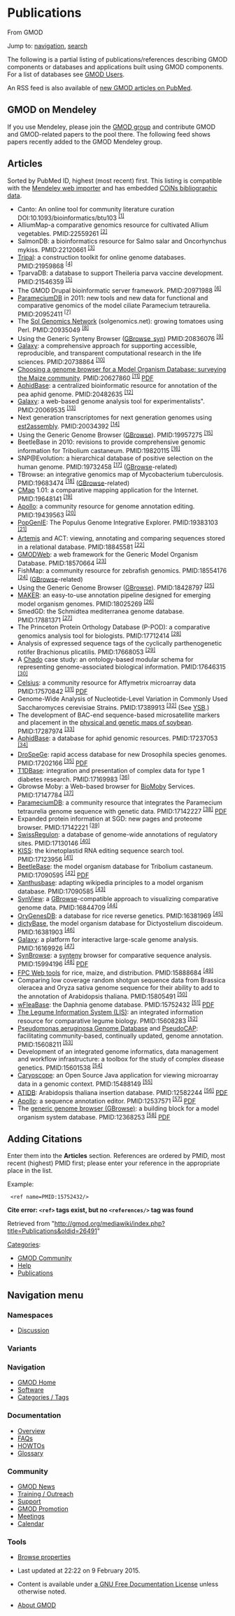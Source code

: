 









<span id="top"></span>







# <span dir="auto">Publications</span>





From GMOD









Jump to: [navigation](#mw-navigation), [search](#p-search)





  
The following is a partial listing of publications/references describing
GMOD components or databases and applications built using GMOD
components. For a list of databases see [GMOD
Users](GMOD_Users "GMOD Users").

An RSS feed is also available of <a
href="http://eutils.ncbi.nlm.nih.gov/entrez/eutils/erss.cgi?rss_guid=1rYqyBTl7b-RGg0Z2VyJ3qxRyk9isw5zsgp2OSmpJNKSu0PoPh"
class="external text" rel="nofollow">new GMOD articles on PubMed</a>.

## <span id="GMOD_on_Mendeley" class="mw-headline">GMOD on Mendeley</span>

If you use Mendeley, please join the <a
href="http://www.mendeley.com/groups/2472261/generic-model-organism-database-gmod-project/"
class="external text" rel="nofollow">GMOD group</a> and contribute GMOD
and GMOD-related papers to the pool there. The following feed shows
papers recently added to the GMOD Mendeley group.

## <span id="Articles" class="mw-headline">Articles</span>

Sorted by PubMed ID, highest (most recent) first. This listing is
compatible with the
<a href="http://www.mendeley.com" class="external text"
rel="nofollow">Mendeley web importer</a> and has embedded
<a href="http://en.wikipedia.org/wiki/COinS" class="external text"
rel="nofollow">COiNs bibliographic data</a>.

- Canto: An online tool for community literature curation
  DOI:10.1093/bioinformatics/btu103
  <sup>[\[1\]](#cite_note-DOI:10.1093.2Fbioinformatics.2Fbtu103-1)</sup>
- AlliumMap-a comparative genomics resource for cultivated Allium
  vegetables. <span class="Z3988"
  title="ctx_ver=Z39.88-2004&amp;rft_val_fmt=info%3Aofi%2Ffmt%3Akev%3Amtx%3Ajournal&amp;rfr_id=info%3Asid%2Focoins.info%3Agenerator&amp;rft.genre=article&amp;rft_id=info%3Apmid%2F22559261">PMID:22559261</span>
  <sup>[\[2\]](#cite_note-PMID:22559261-2)</sup>
- SalmonDB: a bioinformatics resource for Salmo salar and Oncorhynchus
  mykiss. <span class="Z3988"
  title="ctx_ver=Z39.88-2004&amp;rft_val_fmt=info%3Aofi%2Ffmt%3Akev%3Amtx%3Ajournal&amp;rfr_id=info%3Asid%2Focoins.info%3Agenerator&amp;rft.genre=article&amp;rft_id=info%3Apmid%2F22120661">PMID:22120661</span>
  <sup>[\[3\]](#cite_note-PMID:22120661-3)</sup>
- [Tripal](Tripal.1 "Tripal"): a construction toolkit for online genome
  databases. <span class="Z3988"
  title="ctx_ver=Z39.88-2004&amp;rft_val_fmt=info%3Aofi%2Ffmt%3Akev%3Amtx%3Ajournal&amp;rfr_id=info%3Asid%2Focoins.info%3Agenerator&amp;rft.genre=article&amp;rft_id=info%3Apmid%2F21959868">PMID:21959868</span>
  <sup>[\[4\]](#cite_note-PMID:21959868-4)</sup>
- TparvaDB: a database to support Theileria parva vaccine development.
  <span class="Z3988"
  title="ctx_ver=Z39.88-2004&amp;rft_val_fmt=info%3Aofi%2Ffmt%3Akev%3Amtx%3Ajournal&amp;rfr_id=info%3Asid%2Focoins.info%3Agenerator&amp;rft.genre=article&amp;rft_id=info%3Apmid%2F21546359">PMID:21546359</span>
  <sup>[\[5\]](#cite_note-PMID:21546359-5)</sup>
- The GMOD Drupal bioinformatic server framework. <span class="Z3988"
  title="ctx_ver=Z39.88-2004&amp;rft_val_fmt=info%3Aofi%2Ffmt%3Akev%3Amtx%3Ajournal&amp;rfr_id=info%3Asid%2Focoins.info%3Agenerator&amp;rft.genre=article&amp;rft_id=info%3Apmid%2F20971988">PMID:20971988</span>
  <sup>[\[6\]](#cite_note-PMID:20971988-6)</sup>
- [ParameciumDB](ParameciumDB "ParameciumDB") in 2011: new tools and new
  data for functional and comparative genomics of the model ciliate
  Paramecium tetraurelia. <span class="Z3988"
  title="ctx_ver=Z39.88-2004&amp;rft_val_fmt=info%3Aofi%2Ffmt%3Akev%3Amtx%3Ajournal&amp;rfr_id=info%3Asid%2Focoins.info%3Agenerator&amp;rft.genre=article&amp;rft_id=info%3Apmid%2F20952411">PMID:20952411</span>
  <sup>[\[7\]](#cite_note-PMID:20952411-7)</sup>
- The <a href="http://solgenomics.net" class="external text"
  rel="nofollow">Sol Genomics Network</a> (solgenomics.net): growing
  tomatoes using Perl. <span class="Z3988"
  title="ctx_ver=Z39.88-2004&amp;rft_val_fmt=info%3Aofi%2Ffmt%3Akev%3Amtx%3Ajournal&amp;rfr_id=info%3Asid%2Focoins.info%3Agenerator&amp;rft.genre=article&amp;rft_id=info%3Apmid%2F20935049">PMID:20935049</span>
  <sup>[\[8\]](#cite_note-PMID:20935049-8)</sup>
- Using the Generic Synteny Browser
  ([GBrowse_syn](GBrowse_syn.1 "GBrowse syn")) <span class="Z3988"
  title="ctx_ver=Z39.88-2004&amp;rft_val_fmt=info%3Aofi%2Ffmt%3Akev%3Amtx%3Ajournal&amp;rfr_id=info%3Asid%2Focoins.info%3Agenerator&amp;rft.genre=article&amp;rft_id=info%3Apmid%2F20836076">PMID:20836076</span>
  <sup>[\[9\]](#cite_note-PMID:20836076-9)</sup>
- [Galaxy](Galaxy.1 "Galaxy"): a comprehensive approach for supporting
  accessible, reproducible, and transparent computational research in
  the life sciences. <span class="Z3988"
  title="ctx_ver=Z39.88-2004&amp;rft_val_fmt=info%3Aofi%2Ffmt%3Akev%3Amtx%3Ajournal&amp;rfr_id=info%3Asid%2Focoins.info%3Agenerator&amp;rft.genre=article&amp;rft_id=info%3Apmid%2F20738864">PMID:20738864</span>
  <sup>[\[10\]](#cite_note-PMID:20738864-10)</sup>
- <a href="http://database.oxfordjournals.org/cgi/content/abstract/baq007"
  class="external text" rel="nofollow">Choosing a genome browser for a
  Model Organism Database: surveying the Maize community</a>.
  <span class="Z3988"
  title="ctx_ver=Z39.88-2004&amp;rft_val_fmt=info%3Aofi%2Ffmt%3Akev%3Amtx%3Ajournal&amp;rfr_id=info%3Asid%2Focoins.info%3Agenerator&amp;rft.genre=article&amp;rft_id=info%3Apmid%2F20627860">PMID:20627860</span>
  <sup>[\[11\]](#cite_note-PMID:20627860-11)</sup>
  <a href="https://raw.githubusercontent.com/GMOD/gmod.github.io/main/mediawiki/images/5/50/ChoosingAGenomeBrowser.pdf"
  class="internal" title="ChoosingAGenomeBrowser.pdf">PDF</a>
- <a href="http://www.aphidbase.com/" class="external text"
  rel="nofollow">AphidBase</a>: a centralized bioinformatic resource for
  annotation of the pea aphid genome. <span class="Z3988"
  title="ctx_ver=Z39.88-2004&amp;rft_val_fmt=info%3Aofi%2Ffmt%3Akev%3Amtx%3Ajournal&amp;rfr_id=info%3Asid%2Focoins.info%3Agenerator&amp;rft.genre=article&amp;rft_id=info%3Apmid%2F20482635">PMID:20482635</span>
  <sup>[\[12\]](#cite_note-PMID:20482635-12)</sup>
- [Galaxy](Galaxy.1 "Galaxy"): a web-based genome analysis tool for
  experimentalists". <span class="Z3988"
  title="ctx_ver=Z39.88-2004&amp;rft_val_fmt=info%3Aofi%2Ffmt%3Akev%3Amtx%3Ajournal&amp;rfr_id=info%3Asid%2Focoins.info%3Agenerator&amp;rft.genre=article&amp;rft_id=info%3Apmid%2F20069535">PMID:20069535</span>
  <sup>[\[13\]](#cite_note-PMID:20069535-13)</sup>
- Next generation transcriptomes for next generation genomes using
  [est2assembly](Est2assembly "Est2assembly"). <span class="Z3988"
  title="ctx_ver=Z39.88-2004&amp;rft_val_fmt=info%3Aofi%2Ffmt%3Akev%3Amtx%3Ajournal&amp;rfr_id=info%3Asid%2Focoins.info%3Agenerator&amp;rft.genre=article&amp;rft_id=info%3Apmid%2F20034392">PMID:20034392</span>
  <sup>[\[14\]](#cite_note-PMID:20034392-14)</sup>
- Using the Generic Genome Browser ([GBrowse](GBrowse.1 "GBrowse")).
  <span class="Z3988"
  title="ctx_ver=Z39.88-2004&amp;rft_val_fmt=info%3Aofi%2Ffmt%3Akev%3Amtx%3Ajournal&amp;rfr_id=info%3Asid%2Focoins.info%3Agenerator&amp;rft.genre=article&amp;rft_id=info%3Apmid%2F19957275">PMID:19957275</span>
  <sup>[\[15\]](#cite_note-PMID:19957275-15)</sup>
- BeetleBase in 2010: revisions to provide comprehensive genomic
  information for Tribolium castaneum. <span class="Z3988"
  title="ctx_ver=Z39.88-2004&amp;rft_val_fmt=info%3Aofi%2Ffmt%3Akev%3Amtx%3Ajournal&amp;rfr_id=info%3Asid%2Focoins.info%3Agenerator&amp;rft.genre=article&amp;rft_id=info%3Apmid%2F19820115">PMID:19820115</span>
  <sup>[\[16\]](#cite_note-PMID:19820115-16)</sup>
- SNP@Evolution: a hierarchical database of positive selection on the
  human genome. <span class="Z3988"
  title="ctx_ver=Z39.88-2004&amp;rft_val_fmt=info%3Aofi%2Ffmt%3Akev%3Amtx%3Ajournal&amp;rfr_id=info%3Asid%2Focoins.info%3Agenerator&amp;rft.genre=article&amp;rft_id=info%3Apmid%2F19732458">PMID:19732458</span>
  <sup>[\[17\]](#cite_note-PMID:19732458-17)</sup>
  ([GBrowse](GBrowse.1 "GBrowse")-related)
- TBrowse: an integrative genomics map of Mycobacterium tuberculosis.
  <span class="Z3988"
  title="ctx_ver=Z39.88-2004&amp;rft_val_fmt=info%3Aofi%2Ffmt%3Akev%3Amtx%3Ajournal&amp;rfr_id=info%3Asid%2Focoins.info%3Agenerator&amp;rft.genre=article&amp;rft_id=info%3Apmid%2F19683474">PMID:19683474</span>
  <sup>[\[18\]](#cite_note-PMID:19683474-18)</sup>
  ([GBrowse](GBrowse.1 "GBrowse")-related)
- [CMap](CMap.1 "CMap") 1.01: a comparative mapping application for the
  Internet. <span class="Z3988"
  title="ctx_ver=Z39.88-2004&amp;rft_val_fmt=info%3Aofi%2Ffmt%3Akev%3Amtx%3Ajournal&amp;rfr_id=info%3Asid%2Focoins.info%3Agenerator&amp;rft.genre=article&amp;rft_id=info%3Apmid%2F19648141">PMID:19648141</span>
  <sup>[\[19\]](#cite_note-PMID:19648141-19)</sup>
- [Apollo](Apollo.1 "Apollo"): a community resource for genome
  annotation editing. <span class="Z3988"
  title="ctx_ver=Z39.88-2004&amp;rft_val_fmt=info%3Aofi%2Ffmt%3Akev%3Amtx%3Ajournal&amp;rfr_id=info%3Asid%2Focoins.info%3Agenerator&amp;rft.genre=article&amp;rft_id=info%3Apmid%2F19439563">PMID:19439563</span>
  <sup>[\[20\]](#cite_note-PMID:19439563-20)</sup>
- <a href="http://www.popgenie.org/" class="external text"
  rel="nofollow">PopGenIE</a>: The Populus Genome Integrative Explorer.
  <span class="Z3988"
  title="ctx_ver=Z39.88-2004&amp;rft_val_fmt=info%3Aofi%2Ffmt%3Akev%3Amtx%3Ajournal&amp;rfr_id=info%3Asid%2Focoins.info%3Agenerator&amp;rft.genre=article&amp;rft_id=info%3Apmid%2F19383103">PMID:19383103</span>
  <sup>[\[21\]](#cite_note-PMID:19383103-21)</sup>
- [Artemis](Artemis "Artemis") and ACT: viewing, annotating and
  comparing sequences stored in a relational database.
  <span class="Z3988"
  title="ctx_ver=Z39.88-2004&amp;rft_val_fmt=info%3Aofi%2Ffmt%3Akev%3Amtx%3Ajournal&amp;rfr_id=info%3Asid%2Focoins.info%3Agenerator&amp;rft.genre=article&amp;rft_id=info%3Apmid%2F18845581">PMID:18845581</span>
  <sup>[\[22\]](#cite_note-PMID:18845581-22)</sup>
- [GMODWeb](GMODWeb "GMODWeb"): a web framework for the Generic Model
  Organism Database. <span class="Z3988"
  title="ctx_ver=Z39.88-2004&amp;rft_val_fmt=info%3Aofi%2Ffmt%3Akev%3Amtx%3Ajournal&amp;rfr_id=info%3Asid%2Focoins.info%3Agenerator&amp;rft.genre=article&amp;rft_id=info%3Apmid%2F18570664">PMID:18570664</span>
  <sup>[\[23\]](#cite_note-PMID:18570664-23)</sup>
- FishMap: a community resource for zebrafish genomics.
  <span class="Z3988"
  title="ctx_ver=Z39.88-2004&amp;rft_val_fmt=info%3Aofi%2Ffmt%3Akev%3Amtx%3Ajournal&amp;rfr_id=info%3Asid%2Focoins.info%3Agenerator&amp;rft.genre=article&amp;rft_id=info%3Apmid%2F18554176">PMID:18554176</span>
  <sup>[\[24\]](#cite_note-PMID:18554176-24)</sup>
  ([GBrowse](GBrowse.1 "GBrowse")-related)
- Using the Generic Genome Browser ([GBrowse](GBrowse.1 "GBrowse")).
  <span class="Z3988"
  title="ctx_ver=Z39.88-2004&amp;rft_val_fmt=info%3Aofi%2Ffmt%3Akev%3Amtx%3Ajournal&amp;rfr_id=info%3Asid%2Focoins.info%3Agenerator&amp;rft.genre=article&amp;rft_id=info%3Apmid%2F18428797">PMID:18428797</span>
  <sup>[\[25\]](#cite_note-PMID:18428797-25)</sup>
- [MAKER](MAKER.1 "MAKER"): an easy-to-use annotation pipeline designed
  for emerging model organism genomes. <span class="Z3988"
  title="ctx_ver=Z39.88-2004&amp;rft_val_fmt=info%3Aofi%2Ffmt%3Akev%3Amtx%3Ajournal&amp;rfr_id=info%3Asid%2Focoins.info%3Agenerator&amp;rft.genre=article&amp;rft_id=info%3Apmid%2F18025269">PMID:18025269</span>
  <sup>[\[26\]](#cite_note-PMID:18025269-26)</sup>
- SmedGD: the Schmidtea mediterranea genome database.
  <span class="Z3988"
  title="ctx_ver=Z39.88-2004&amp;rft_val_fmt=info%3Aofi%2Ffmt%3Akev%3Amtx%3Ajournal&amp;rfr_id=info%3Asid%2Focoins.info%3Agenerator&amp;rft.genre=article&amp;rft_id=info%3Apmid%2F17881371">PMID:17881371</span>
  <sup>[\[27\]](#cite_note-PMID:17881371-27)</sup>
- The Princeton Protein Orthology Database (P-POD): a comparative
  genomics analysis tool for biologists. <span class="Z3988"
  title="ctx_ver=Z39.88-2004&amp;rft_val_fmt=info%3Aofi%2Ffmt%3Akev%3Amtx%3Ajournal&amp;rfr_id=info%3Asid%2Focoins.info%3Agenerator&amp;rft.genre=article&amp;rft_id=info%3Apmid%2F17712414">PMID:17712414</span>
  <sup>[\[28\]](#cite_note-PMID:17712414-28)</sup>
- Analysis of expressed sequence tags of the cyclically parthenogenetic
  rotifer Brachionus plicatilis. <span class="Z3988"
  title="ctx_ver=Z39.88-2004&amp;rft_val_fmt=info%3Aofi%2Ffmt%3Akev%3Amtx%3Ajournal&amp;rfr_id=info%3Asid%2Focoins.info%3Agenerator&amp;rft.genre=article&amp;rft_id=info%3Apmid%2F17668053">PMID:17668053</span>
  <sup>[\[29\]](#cite_note-PMID:17668053-29)</sup>
- A <a href="Chado" class="mw-redirect" title="Chado">Chado</a> case
  study: an ontology-based modular schema for representing
  genome-associated biological information. <span class="Z3988"
  title="ctx_ver=Z39.88-2004&amp;rft_val_fmt=info%3Aofi%2Ffmt%3Akev%3Amtx%3Ajournal&amp;rfr_id=info%3Asid%2Focoins.info%3Agenerator&amp;rft.genre=article&amp;rft_id=info%3Apmid%2F17646315">PMID:17646315</span>
  <sup>[\[30\]](#cite_note-PMID:17646315-30)</sup>
- <a href="http://celsius.genomics.ctrl.ucla.edu/" class="external text"
  rel="nofollow">Celsius</a>: a community resource for Affymetrix
  microarray data <span class="Z3988"
  title="ctx_ver=Z39.88-2004&amp;rft_val_fmt=info%3Aofi%2Ffmt%3Akev%3Amtx%3Ajournal&amp;rfr_id=info%3Asid%2Focoins.info%3Agenerator&amp;rft.genre=article&amp;rft_id=info%3Apmid%2F17570842">PMID:17570842</span>
  <sup>[\[31\]](#cite_note-PMID:17570842-31)</sup>
  <a href="https://raw.githubusercontent.com/GMOD/gmod.github.io/main/mediawiki/images/d/df/Gb-2007-8-6-r112.pdf" class="internal"
  title="Gb-2007-8-6-r112.pdf">PDF</a>
- Genome-Wide Analysis of Nucleotide-Level Variation in Commonly Used
  Saccharomyces cerevisiae Strains. <span class="Z3988"
  title="ctx_ver=Z39.88-2004&amp;rft_val_fmt=info%3Aofi%2Ffmt%3Akev%3Amtx%3Ajournal&amp;rfr_id=info%3Asid%2Focoins.info%3Agenerator&amp;rft.genre=article&amp;rft_id=info%3Apmid%2F17389913">PMID:17389913</span>
  <sup>[\[32\]](#cite_note-PMID:17389913-32)</sup> (See <a
  href="http://gbrowse.princeton.edu/cgi-bin/gbrowse/yeast_strains_snps/"
  class="external text" rel="nofollow">YSB</a>.)
- The development of BAC-end sequence-based microsatellite markers and
  placement in the
  <a href="http://soybeangenome.siu.edu/" class="external text"
  rel="nofollow">physical and genetic maps of soybean</a>.
  <span class="Z3988"
  title="ctx_ver=Z39.88-2004&amp;rft_val_fmt=info%3Aofi%2Ffmt%3Akev%3Amtx%3Ajournal&amp;rfr_id=info%3Asid%2Focoins.info%3Agenerator&amp;rft.genre=article&amp;rft_id=info%3Apmid%2F17287974">PMID:17287974</span>
  <sup>[\[33\]](#cite_note-PMID:17287974-33)</sup>
- <a href="http://www.aphidbase.com/" class="external text"
  rel="nofollow">AphidBase</a>: a database for aphid genomic resources.
  <span class="Z3988"
  title="ctx_ver=Z39.88-2004&amp;rft_val_fmt=info%3Aofi%2Ffmt%3Akev%3Amtx%3Ajournal&amp;rfr_id=info%3Asid%2Focoins.info%3Agenerator&amp;rft.genre=article&amp;rft_id=info%3Apmid%2F17237053">PMID:17237053</span>
  <sup>[\[34\]](#cite_note-PMID:17237053-34)</sup>
- <a href="http://insects.eugenes.org/DroSpeGe/" class="external text"
  rel="nofollow">DroSpeGe</a>: rapid access database for new Drosophila
  species genomes. <span class="Z3988"
  title="ctx_ver=Z39.88-2004&amp;rft_val_fmt=info%3Aofi%2Ffmt%3Akev%3Amtx%3Ajournal&amp;rfr_id=info%3Asid%2Focoins.info%3Agenerator&amp;rft.genre=article&amp;rft_id=info%3Apmid%2F17202166">PMID:17202166</span>
  <sup>[\[35\]](#cite_note-PMID:17202166-35)</sup>
  <a href="https://raw.githubusercontent.com/GMOD/gmod.github.io/main/mediawiki/images/b/b1/D480.pdf" class="internal"
  title="D480.pdf">PDF</a>
- <a href="http://t1dbase.org" class="external text"
  rel="nofollow">T1DBase</a>: integration and presentation of complex
  data for type 1 diabetes research. <span class="Z3988"
  title="ctx_ver=Z39.88-2004&amp;rft_val_fmt=info%3Aofi%2Ffmt%3Akev%3Amtx%3Ajournal&amp;rfr_id=info%3Asid%2Focoins.info%3Agenerator&amp;rft.genre=article&amp;rft_id=info%3Apmid%2F17169983">PMID:17169983</span>
  <sup>[\[36\]](#cite_note-PMID:17169983-36)</sup>
- Gbrowse Moby: a Web-based browser for
  <a href="http://biomoby.open-bio.org/" class="external text"
  rel="nofollow">BioMoby</a> Services. <span class="Z3988"
  title="ctx_ver=Z39.88-2004&amp;rft_val_fmt=info%3Aofi%2Ffmt%3Akev%3Amtx%3Ajournal&amp;rfr_id=info%3Asid%2Focoins.info%3Agenerator&amp;rft.genre=article&amp;rft_id=info%3Apmid%2F17147784">PMID:17147784</span>
  <sup>[\[37\]](#cite_note-PMID:17147784-37)</sup>
- [ParameciumDB](ParameciumDB "ParameciumDB"): a community resource that
  integrates the Paramecium tetraurelia genome sequence with genetic
  data. <span class="Z3988"
  title="ctx_ver=Z39.88-2004&amp;rft_val_fmt=info%3Aofi%2Ffmt%3Akev%3Amtx%3Ajournal&amp;rfr_id=info%3Asid%2Focoins.info%3Agenerator&amp;rft.genre=article&amp;rft_id=info%3Apmid%2F17142227">PMID:17142227</span>
  <sup>[\[38\]](#cite_note-PMID:17142227-38)</sup>
  <a href="https://raw.githubusercontent.com/GMOD/gmod.github.io/main/mediawiki/images/a/a8/Gkl777.pdf" class="internal"
  title="Gkl777.pdf">PDF</a>
- Expanded protein information at SGD: new pages and proteome browser.
  <span class="Z3988"
  title="ctx_ver=Z39.88-2004&amp;rft_val_fmt=info%3Aofi%2Ffmt%3Akev%3Amtx%3Ajournal&amp;rfr_id=info%3Asid%2Focoins.info%3Agenerator&amp;rft.genre=article&amp;rft_id=info%3Apmid%2F17142221">PMID:17142221</span>
  <sup>[\[39\]](#cite_note-PMID:17142221-39)</sup>
- <a href="http://www.swissregulon.unibas.ch/" class="external text"
  rel="nofollow">SwissRegulon</a>: a database of genome-wide annotations
  of regulatory sites. <span class="Z3988"
  title="ctx_ver=Z39.88-2004&amp;rft_val_fmt=info%3Aofi%2Ffmt%3Akev%3Amtx%3Ajournal&amp;rfr_id=info%3Asid%2Focoins.info%3Agenerator&amp;rft.genre=article&amp;rft_id=info%3Apmid%2F17130146">PMID:17130146</span>
  <sup>[\[40\]](#cite_note-PMID:17130146-40)</sup>
- <a href="http://rna.bmb.uga.edu/kiss/" class="external text"
  rel="nofollow">KISS</a>: the kinetoplastid RNA editing sequence search
  tool. <span class="Z3988"
  title="ctx_ver=Z39.88-2004&amp;rft_val_fmt=info%3Aofi%2Ffmt%3Akev%3Amtx%3Ajournal&amp;rfr_id=info%3Asid%2Focoins.info%3Agenerator&amp;rft.genre=article&amp;rft_id=info%3Apmid%2F17123956">PMID:17123956</span>
  <sup>[\[41\]](#cite_note-PMID:17123956-41)</sup>
- <a href="http://bioinformatics.ksu.edu/BeetleBase/"
  class="external text" rel="nofollow">BeetleBase</a>: the model
  organism database for Tribolium castaneum. <span class="Z3988"
  title="ctx_ver=Z39.88-2004&amp;rft_val_fmt=info%3Aofi%2Ffmt%3Akev%3Amtx%3Ajournal&amp;rfr_id=info%3Asid%2Focoins.info%3Agenerator&amp;rft.genre=article&amp;rft_id=info%3Apmid%2F17090595">PMID:17090595</span>
  <sup>[\[42\]](#cite_note-PMID:17090595-42)</sup>
  <a href="https://raw.githubusercontent.com/GMOD/gmod.github.io/main/mediawiki/images/b/b3/Gkl776.pdf" class="internal"
  title="Gkl776.pdf">PDF</a>
- <a href="http://xanthusbase.org/" class="external text"
  rel="nofollow">Xanthusbase</a>: adapting wikipedia principles to a
  model organism database. <span class="Z3988"
  title="ctx_ver=Z39.88-2004&amp;rft_val_fmt=info%3Aofi%2Ffmt%3Akev%3Amtx%3Ajournal&amp;rfr_id=info%3Asid%2Focoins.info%3Agenerator&amp;rft.genre=article&amp;rft_id=info%3Apmid%2F17090585">PMID:17090585</span>
  <sup>[\[43\]](#cite_note-PMID:17090585-43)</sup>
- [SynView](SynView "SynView"): a
  [GBrowse](GBrowse.1 "GBrowse")-compatible approach to visualizing
  comparative genome data. <span class="Z3988"
  title="ctx_ver=Z39.88-2004&amp;rft_val_fmt=info%3Aofi%2Ffmt%3Akev%3Amtx%3Ajournal&amp;rfr_id=info%3Asid%2Focoins.info%3Agenerator&amp;rft.genre=article&amp;rft_id=info%3Apmid%2F16844709">PMID:16844709</span>
  <sup>[\[44\]](#cite_note-PMID:16844709-44)</sup>
- <a href="http://orygenesdb.cirad.fr/" class="external text"
  rel="nofollow">OryGenesDB</a>: a database for rice reverse genetics.
  <span class="Z3988"
  title="ctx_ver=Z39.88-2004&amp;rft_val_fmt=info%3Aofi%2Ffmt%3Akev%3Amtx%3Ajournal&amp;rfr_id=info%3Asid%2Focoins.info%3Agenerator&amp;rft.genre=article&amp;rft_id=info%3Apmid%2F16381969">PMID:16381969</span>
  <sup>[\[45\]](#cite_note-PMID:16381969-45)</sup>
- <a href="http://dictybase.org" class="external text"
  rel="nofollow">dictyBase</a>, the model organism database for
  Dictyostelium discoideum. <span class="Z3988"
  title="ctx_ver=Z39.88-2004&amp;rft_val_fmt=info%3Aofi%2Ffmt%3Akev%3Amtx%3Ajournal&amp;rfr_id=info%3Asid%2Focoins.info%3Agenerator&amp;rft.genre=article&amp;rft_id=info%3Apmid%2F16381903">PMID:16381903</span>
  <sup>[\[46\]](#cite_note-PMID:16381903-46)</sup>
- [Galaxy](Galaxy.1 "Galaxy"): a platform for interactive large-scale
  genome analysis. <span class="Z3988"
  title="ctx_ver=Z39.88-2004&amp;rft_val_fmt=info%3Aofi%2Ffmt%3Akev%3Amtx%3Ajournal&amp;rfr_id=info%3Asid%2Focoins.info%3Agenerator&amp;rft.genre=article&amp;rft_id=info%3Apmid%2F16169926">PMID:16169926</span>
  <sup>[\[47\]](#cite_note-PMID:16169926-47)</sup>
- [SynBrowse](SynBrowse "SynBrowse"): a
  <a href="Synteny" class="mw-redirect" title="Synteny">synteny</a>
  browser for comparative sequence analysis. <span class="Z3988"
  title="ctx_ver=Z39.88-2004&amp;rft_val_fmt=info%3Aofi%2Ffmt%3Akev%3Amtx%3Ajournal&amp;rfr_id=info%3Asid%2Focoins.info%3Agenerator&amp;rft.genre=article&amp;rft_id=info%3Apmid%2F15994196">PMID:15994196</span>
  <sup>[\[48\]](#cite_note-PMID:15994196-48)</sup>
  <a href="https://raw.githubusercontent.com/GMOD/gmod.github.io/main/mediawiki/images/2/23/3461.pdf" class="internal"
  title="3461.pdf">PDF</a>
- <a href="http://www.genome.arizona.edu/" class="external text"
  rel="nofollow">FPC Web tools</a> for rice, maize, and distribution.
  <span class="Z3988"
  title="ctx_ver=Z39.88-2004&amp;rft_val_fmt=info%3Aofi%2Ffmt%3Akev%3Amtx%3Ajournal&amp;rfr_id=info%3Asid%2Focoins.info%3Agenerator&amp;rft.genre=article&amp;rft_id=info%3Apmid%2F15888684">PMID:15888684</span>
  <sup>[\[49\]](#cite_note-PMID:15888684-49)</sup>
- Comparing low coverage random shotgun sequence data from Brassica
  oleracea and Oryza sativa genome sequence for their ability to add to
  the annotation of Arabidopsis thaliana. <span class="Z3988"
  title="ctx_ver=Z39.88-2004&amp;rft_val_fmt=info%3Aofi%2Ffmt%3Akev%3Amtx%3Ajournal&amp;rfr_id=info%3Asid%2Focoins.info%3Agenerator&amp;rft.genre=article&amp;rft_id=info%3Apmid%2F15805491">PMID:15805491</span>
  <sup>[\[50\]](#cite_note-PMID:15805491-50)</sup>
- <a href="http://wfleabase.org/" class="external text"
  rel="nofollow">wFleaBase</a>: the Daphnia genome database.
  <span class="Z3988"
  title="ctx_ver=Z39.88-2004&amp;rft_val_fmt=info%3Aofi%2Ffmt%3Akev%3Amtx%3Ajournal&amp;rfr_id=info%3Asid%2Focoins.info%3Agenerator&amp;rft.genre=article&amp;rft_id=info%3Apmid%2F15752432">PMID:15752432</span>
  <sup>[\[51\]](#cite_note-PMID:15752432-51)</sup>
  <a href="https://raw.githubusercontent.com/GMOD/gmod.github.io/main/mediawiki/images/5/5e/1471-2105-6-45.pdf" class="internal"
  title="1471-2105-6-45.pdf">PDF</a>
- <a href="http://www.comparative-legumes.org/" class="external text"
  rel="nofollow">The Legume Information System (LIS)</a>: an integrated
  information resource for comparative legume biology.
  <span class="Z3988"
  title="ctx_ver=Z39.88-2004&amp;rft_val_fmt=info%3Aofi%2Ffmt%3Akev%3Amtx%3Ajournal&amp;rfr_id=info%3Asid%2Focoins.info%3Agenerator&amp;rft.genre=article&amp;rft_id=info%3Apmid%2F15608283">PMID:15608283</span>
  <sup>[\[52\]](#cite_note-PMID:15608283-52)</sup>
- <a href="http://www.pseudomonas.com/" class="external text"
  rel="nofollow">Pseudomonas aeruginosa Genome Database</a> and
  <a href="http://www.cmdr.ubc.ca/bobh/PAAP.html" class="external text"
  rel="nofollow">PseudoCAP</a>: facilitating community-based,
  continually updated, genome annotation. <span class="Z3988"
  title="ctx_ver=Z39.88-2004&amp;rft_val_fmt=info%3Aofi%2Ffmt%3Akev%3Amtx%3Ajournal&amp;rfr_id=info%3Asid%2Focoins.info%3Agenerator&amp;rft.genre=article&amp;rft_id=info%3Apmid%2F15608211">PMID:15608211</span>
  <sup>[\[53\]](#cite_note-PMID:15608211-53)</sup>
- Development of an integrated genome informatics, data management and
  workflow infrastructure: a toolbox for the study of complex disease
  genetics. <span class="Z3988"
  title="ctx_ver=Z39.88-2004&amp;rft_val_fmt=info%3Aofi%2Ffmt%3Akev%3Amtx%3Ajournal&amp;rfr_id=info%3Asid%2Focoins.info%3Agenerator&amp;rft.genre=article&amp;rft_id=info%3Apmid%2F15601538">PMID:15601538</span>
  <sup>[\[54\]](#cite_note-PMID:15601538-54)</sup>
- [Caryoscope](Caryoscope "Caryoscope"): an Open Source Java application
  for viewing microarray data in a genomic context. <span class="Z3988"
  title="ctx_ver=Z39.88-2004&amp;rft_val_fmt=info%3Aofi%2Ffmt%3Akev%3Amtx%3Ajournal&amp;rfr_id=info%3Asid%2Focoins.info%3Agenerator&amp;rft.genre=article&amp;rft_id=info%3Apmid%2F15488149">PMID:15488149</span>
  <sup>[\[55\]](#cite_note-PMID:15488149-55)</sup>
- <a href="http://www.atidb.org/" class="external text"
  rel="nofollow">ATIDB</a>: Arabidopsis thaliana insertion database.
  <span class="Z3988"
  title="ctx_ver=Z39.88-2004&amp;rft_val_fmt=info%3Aofi%2Ffmt%3Akev%3Amtx%3Ajournal&amp;rfr_id=info%3Asid%2Focoins.info%3Agenerator&amp;rft.genre=article&amp;rft_id=info%3Apmid%2F12582244">PMID:12582244</span>
  <sup>[\[56\]](#cite_note-PMID:12582244-56)</sup>
  <a href="https://raw.githubusercontent.com/GMOD/gmod.github.io/main/mediawiki/images/0/07/Gkg222.pdf" class="internal"
  title="Gkg222.pdf">PDF</a>
- [Apollo](Apollo.1 "Apollo"): a sequence annotation editor.
  <span class="Z3988"
  title="ctx_ver=Z39.88-2004&amp;rft_val_fmt=info%3Aofi%2Ffmt%3Akev%3Amtx%3Ajournal&amp;rfr_id=info%3Asid%2Focoins.info%3Agenerator&amp;rft.genre=article&amp;rft_id=info%3Apmid%2F12537571">PMID:12537571</span>
  <sup>[\[57\]](#cite_note-PMID:12537571-57)</sup>
  <a href="https://raw.githubusercontent.com/GMOD/gmod.github.io/main/mediawiki/images/c/c2/Gb-2002-3-12-research0082.pdf"
  class="internal" title="Gb-2002-3-12-research0082.pdf">PDF</a>
- The [generic genome browser (GBrowse)](GBrowse.1 "GBrowse"): a
  building block for a model organism system database.
  <span class="Z3988"
  title="ctx_ver=Z39.88-2004&amp;rft_val_fmt=info%3Aofi%2Ffmt%3Akev%3Amtx%3Ajournal&amp;rfr_id=info%3Asid%2Focoins.info%3Agenerator&amp;rft.genre=article&amp;rft_id=info%3Apmid%2F12368253">PMID:12368253</span>
  <sup>[\[58\]](#cite_note-PMID:12368253-58)</sup>
  <a href="https://raw.githubusercontent.com/GMOD/gmod.github.io/main/mediawiki/images/e/e7/1599-1.pdf" class="internal"
  title="1599-1.pdf">PDF</a>

  

  

## <span id="Adding_Citations" class="mw-headline">Adding Citations</span>

Enter them into the **Articles** section. References are ordered by
PMID, most recent (highest) PMID first; please enter your reference in
the appropriate place in the list.

Example:

     <ref name=PMID:15752432/>

  
**Cite error: `<ref>` tags exist, but no `<references/>` tag was found**





Retrieved from
"<http://gmod.org/mediawiki/index.php?title=Publications&oldid=26491>"







[Categories](Special%3ACategories "Special%3ACategories"):

- [GMOD Community](Category%3AGMOD_Community "Category%3AGMOD Community")
- [Help](Category%3AHelp "Category%3AHelp")
- [Publications](Category%3APublications "Category%3APublications")















## Navigation menu









### Namespaces


- <span id="ca-talk"><a
  href="http://gmod.org/mediawiki/index.php?title=Talk:Publications&amp;action=edit&amp;redlink=1"
  accesskey="t"
  title="Discussion about the content page [t]">Discussion</a></span>





### 

### Variants[](#)























<a href="Main_Page"
style="background-image: url(../images/GMOD-cogs.png);"
title="Visit the main page"></a>





### Navigation



- <span id="n-GMOD-Home">[GMOD Home](Main_Page)</span>
- <span id="n-Software">[Software](GMOD_Components)</span>
- <span id="n-Categories-.2F-Tags">[Categories /
  Tags](Categories)</span>







### Documentation



- <span id="n-Overview">[Overview](Overview)</span>
- <span id="n-FAQs">[FAQs](Category%3AFAQ)</span>
- <span id="n-HOWTOs">[HOWTOs](Category%3AHOWTO)</span>
- <span id="n-Glossary">[Glossary](Glossary)</span>







### Community



- <span id="n-GMOD-News">[GMOD News](GMOD_News)</span>
- <span id="n-Training-.2F-Outreach">[Training /
  Outreach](Training_and_Outreach)</span>
- <span id="n-Support">[Support](Support)</span>
- <span id="n-GMOD-Promotion">[GMOD Promotion](GMOD_Promotion)</span>
- <span id="n-Meetings">[Meetings](Meetings)</span>
- <span id="n-Calendar">[Calendar](Calendar)</span>







### Tools




- <span id="t-smwbrowselink"><a href="Special%3ABrowse/Publications" rel="smw-browse">Browse
  properties</a></span>












- <span id="footer-info-lastmod">Last updated at 22:22 on 9 February
  2015.</span>
<!-- - <span id="footer-info-viewcount">186,908 page views.</span> -->
- <span id="footer-info-copyright">Content is available under
  <a href="http://www.gnu.org/licenses/fdl-1.3.html" class="external"
  rel="nofollow">a GNU Free Documentation License</a> unless otherwise
  noted.</span>

<!-- -->

- <span id="footer-places-about">[About
  GMOD](GMOD%3AAbout "GMOD%3AAbout")</span>

<!-- -->







